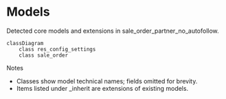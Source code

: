 # Models

Detected core models and extensions in sale_order_partner_no_autofollow.

```mermaid
classDiagram
    class res_config_settings
    class sale_order
```

Notes
- Classes show model technical names; fields omitted for brevity.
- Items listed under _inherit are extensions of existing models.
